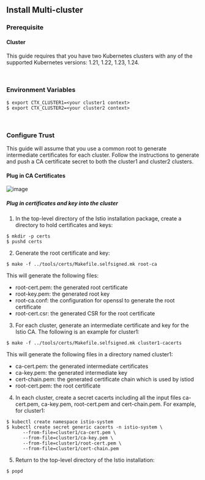 ## Install Multi-cluster

### Prerequisite
#### Cluster
This guide requires that you have two Kubernetes clusters with any of the supported Kubernetes versions: 1.21, 1.22, 1.23, 1.24.

<br />

### Environment Variables
```
$ export CTX_CLUSTER1=<your cluster1 context>
$ export CTX_CLUSTER2=<your cluster2 context>
```

<br />

### Configure Trust
This guide will assume that you use a common root to generate intermediate certificates for each cluster. Follow the instructions to generate and push a CA certificate secret to both the cluster1 and cluster2 clusters.

#### Plug in CA Certificates
![image](https://user-images.githubusercontent.com/70263403/184887078-ed05e945-ae9b-43b4-bc7f-165a10537898.png)

##### Plug in certificates and key into the cluster
1. In the top-level directory of the Istio installation package, create a directory to hold certificates and keys:
```
$ mkdir -p certs
$ pushd certs
```

2. Generate the root certificate and key:
```
$ make -f ../tools/certs/Makefile.selfsigned.mk root-ca
```

This will generate the following files:

- root-cert.pem: the generated root certificate
- root-key.pem: the generated root key
- root-ca.conf: the configuration for openssl to generate the root certificate
- root-cert.csr: the generated CSR for the root certificate

3. For each cluster, generate an intermediate certificate and key for the Istio CA. The following is an example for cluster1:
```
$ make -f ../tools/certs/Makefile.selfsigned.mk cluster1-cacerts
```

This will generate the following files in a directory named cluster1:

- ca-cert.pem: the generated intermediate certificates
- ca-key.pem: the generated intermediate key
- cert-chain.pem: the generated certificate chain which is used by istiod
- root-cert.pem: the root certificate

4. In each cluster, create a secret cacerts including all the input files ca-cert.pem, ca-key.pem, root-cert.pem and cert-chain.pem. For example, for cluster1:
```
$ kubectl create namespace istio-system
$ kubectl create secret generic cacerts -n istio-system \
      --from-file=cluster1/ca-cert.pem \
      --from-file=cluster1/ca-key.pem \
      --from-file=cluster1/root-cert.pem \
      --from-file=cluster1/cert-chain.pem
```

5. Return to the top-level directory of the Istio installation:
```
$ popd
```
